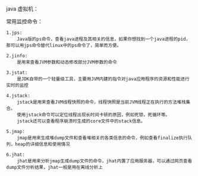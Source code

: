

java 虚拟机：

常用监控命令：

    1.jps:
        Java版的ps命令，查看java进程及其相关的信息，如果你想找到一个java进程的pid，那可以用jps命令替代linux中的ps命令了，简单而方便。

    2.jinfo:
        是用来查看JVM参数和动态修改部分JVM参数的命令

    3.jstat:
        是JDK自带的一个轻量级工具，主要用JVM内建的指令对java应用程序的资源和性能进行实时的监控

    4.jstack:
        jstack是用来查看JVM线程快照的命令，线程快照是当前JVM线程正在执行的方法堆栈集合。
        使用jstack命令可以定位线程出现长时间卡顿的原因，例如死锁，死循环等。
        jstack还可以查看程序崩溃时生成的core文件中的stack信息。

    5.jmap:
        jmap是用来生成堆dump文件和查看堆相关的各类信息的命令，例如查看finalize执行队列，heap的详细信息和使用情况

    6.jhat:
        jhat是用来分析jmap生成dump文件的命令，jhat内置了应用服务器，可以通过网页查看dump文件分析结果，jhat一般是用在离线分析上
